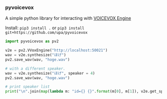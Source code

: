 

### pyvoicevox

A simple python library for interacting with [VOICEVOX
Engine](https://github.com/VOICEVOX/voicevox_engine)


Install: `pip3 install .` or `pip3 install git+https://github.com/upa/pyvoicevox`

```python
import pyvoicevox as pv2

v2e = pv2.VVoxEngine("http://localhost:50021")
wav = v2e.synthesize("ほげ")
pv2.save_wav(wav, "hoge.wav")

# with a different speaker.
wav = v2e.synthesize("ほげ", speaker = 4)
pv2.save_wav(wav, "hoge.wav")

# print speaker list
print("\n".join(map(lambda m: "id={} {}".format(m[0], m[1]), v2e.get_speakers())))
```
